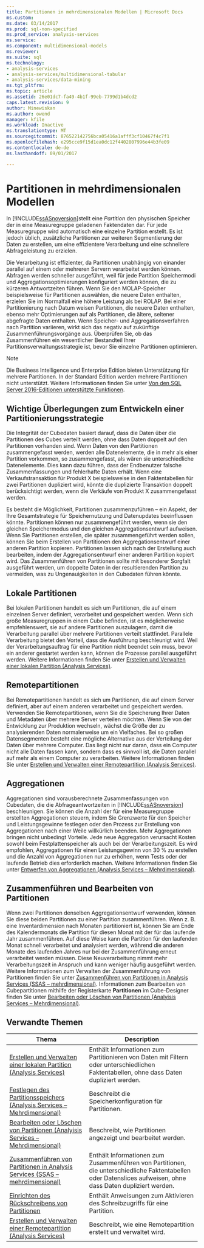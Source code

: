 ```yaml
---
title: Partitionen in mehrdimensionalen Modellen | Microsoft Docs
ms.custom: 
ms.date: 03/14/2017
ms.prod: sql-non-specified
ms.prod_service: analysis-services
ms.service: 
ms.component: multidimensional-models
ms.reviewer: 
ms.suite: sql
ms.technology:
- analysis-services
- analysis-services/multidimensional-tabular
- analysis-services/data-mining
ms.tgt_pltfrm: 
ms.topic: article
ms.assetid: 26e01dc7-fa49-4b1f-99eb-7799d1b4dcd2
caps.latest.revision: 9
author: Minewiskan
ms.author: owend
manager: kfile
ms.workload: Inactive
ms.translationtype: MT
ms.sourcegitcommit: 876522142756bca05416a1afff3cf10467f4c7f1
ms.openlocfilehash: e295cce9f15d1ea0dc12f4402807996e44b3fe09
ms.contentlocale: de-de
ms.lasthandoff: 09/01/2017

---
```

# <a name="partitions-in-multidimensional-models"></a>Partitionen in mehrdimensionalen Modellen
  In [!INCLUDE[ssASnoversion](../../includes/ssasnoversion-md.md)]stellt eine *Partition* den physischen Speicher der in eine Measuregruppe geladenen Faktendaten dar. Für jede Measuregruppe wird automatisch eine einzelne Partition erstellt. Es ist jedoch üblich, zusätzliche Partitionen zur weiteren Segmentierung der Daten zu erstellen, um eine effizientere Verarbeitung und eine schnellere Abfrageleistung zu erzielen.  
  
 Die Verarbeitung ist effizienter, da Partitionen unabhängig von einander parallel auf einem oder mehreren Servern verarbeitet werden können. Abfragen werden schneller ausgeführt, weil für jede Partition Speichermodi und Aggregationsoptimierungen konfiguriert werden können, die zu kürzeren Antwortzeiten führen. Wenn Sie den MOLAP-Speicher beispielsweise für Partitionen auswählen, die neuere Daten enthalten, erzielen Sie im Normalfall eine höhere Leistung als bei ROLAP. Bei einer Partitionierung nach Datum weisen Partitionen, die neuere Daten enthalten, ebenso mehr Optimierungen auf als Partitionen, die ältere, seltener abgefragte Daten enthalten. Wenn Speicher- und Aggregationsverfahren nach Partition variieren, wirkt sich das negativ auf zukünftige Zusammenführungsvorgänge aus. Überprüfen Sie, ob das Zusammenführen ein wesentlicher Bestandteil Ihrer Partitionsverwaltungsstrategie ist, bevor Sie einzelne Partitionen optimieren.  
  
> [!NOTE]  
>  Die Business Intelligence und Enterprise Edition bieten Unterstützung für mehrere Partitionen. In der Standard Edition werden mehrere Partitionen nicht unterstützt. Weitere Informationen finden Sie unter [Von den SQL Server 2016-Editionen unterstützte Funktionen](../../analysis-services/analysis-services-features-supported-by-the-editions-of-sql-server-2016.md).  
  
## <a name="important-considerations-when-designing-a-partitioning-strategy"></a>Wichtige Überlegungen zum Entwickeln einer Partitionierungsstrategie  
 Die Integrität der Cubedaten basiert darauf, dass die Daten über die Partitionen des Cubes verteilt werden, ohne dass Daten doppelt auf den Partitionen vorhanden sind. Wenn Daten von den Partitionen zusammengefasst werden, werden alle Datenelemente, die in mehr als einer Partition vorkommen, so zusammengefasst, als wären sie unterschiedliche Datenelemente. Dies kann dazu führen, dass der Endbenutzer falsche Zusammenfassungen und fehlerhafte Daten erhält. Wenn eine Verkaufstransaktion für Produkt X beispielsweise in den Faktentabellen für zwei Partitionen dupliziert wird, könnte die duplizierte Transaktion doppelt berücksichtigt werden, wenn die Verkäufe von Produkt X zusammengefasst werden.  
  
 Es besteht die Möglichkeit, Partitionen zusammenzuführen – ein Aspekt, der Ihre Gesamtstrategie für Speichernutzung und Datenupdates beeinflussen könnte. Partitionen können nur zusammengeführt werden, wenn sie den gleichen Speichermodus und den gleichen Aggregationsentwurf aufweisen. Wenn Sie Partitionen erstellen, die später zusammengeführt werden sollen, können Sie beim Erstellen von Partitionen den Aggregationsentwurf einer anderen Partition kopieren. Partitionen lassen sich nach der Erstellung auch bearbeiten, indem der Aggregationsentwurf einer anderen Partition kopiert wird. Das Zusammenführen von Partitionen sollte mit besonderer Sorgfalt ausgeführt werden, um doppelte Daten in der resultierenden Partition zu vermeiden, was zu Ungenauigkeiten in den Cubedaten führen könnte.  
  
## <a name="local-partitions"></a>Lokale Partitionen  
 Bei lokalen Partitionen handelt es sich um Partitionen, die auf einem einzelnen Server definiert, verarbeitet und gespeichert werden. Wenn sich große Measuregruppen in einem Cube befinden, ist es möglicherweise empfehlenswert, sie auf andere Partitionen auszulagern, damit die Verarbeitung parallel über mehrere Partitionen verteilt stattfindet. Parallele Verarbeitung bietet den Vorteil, dass die Ausführung beschleunigt wird. Weil der Verarbeitungsauftrag für eine Partition nicht beendet sein muss, bevor ein anderer gestartet werden kann, können die Prozesse parallel ausgeführt werden. Weitere Informationen finden Sie unter [Erstellen und Verwalten einer lokalen Partition &#40;Analysis Services&#41;](../../analysis-services/multidimensional-models/create-and-manage-a-local-partition-analysis-services.md).  
  
## <a name="remote-partitions"></a>Remotepartitionen  
 Bei Remotepartitionen handelt es sich um Partitionen, die auf einem Server definiert, aber auf einem anderen verarbeitet und gespeichert werden. Verwenden Sie Remotepartitionen, wenn Sie die Speicherung Ihrer Daten und Metadaten über mehrere Server verteilen möchten. Wenn Sie von der Entwicklung zur Produktion wechseln, wächst die Größe der zu analysierenden Daten normalerweise um ein Vielfaches. Bei so großen Datensegmenten besteht eine mögliche Alternative aus der Verteilung der Daten über mehrere Computer. Das liegt nicht nur daran, dass ein Computer nicht alle Daten fassen kann, sondern dass es sinnvoll ist, die Daten parallel auf mehr als einem Computer zu verarbeiten. Weitere Informationen finden Sie unter [Erstellen und Verwalten einer Remotepartition &#40;Analysis Services&#41;](../../analysis-services/multidimensional-models/create-and-manage-a-remote-partition-analysis-services.md).  
  
## <a name="aggregations"></a>Aggregationen  
 Aggregationen sind vorausberechnete Zusammenfassungen von Cubedaten, die die Abfrageantwortzeiten in [!INCLUDE[ssASnoversion](../../includes/ssasnoversion-md.md)] beschleunigen. Sie können die Anzahl der für eine Measuregruppe erstellten Aggregationen steuern, indem Sie Grenzwerte für den Speicher und Leistungsgewinne festlegen oder den Prozess zur Erstellung von Aggregationen nach einer Weile willkürlich beenden. Mehr Aggregationen bringen nicht unbedingt Vorteile. Jede neue Aggregation verursacht Kosten sowohl beim Festplattenspeicher als auch bei der Verarbeitungszeit. Es wird empfohlen, Aggregationen für einen Leistungsgewinn von 30 % zu erstellen und die Anzahl von Aggregationen nur zu erhöhen, wenn Tests oder der laufende Betrieb dies erforderlich machen. Weitere Informationen finden Sie unter [Entwerfen von Aggregationen &#40;Analysis Services – Mehrdimensional&#41;](../../analysis-services/multidimensional-models/designing-aggregations-analysis-services-multidimensional.md).  
  
## <a name="partition-merging-and-editing"></a>Zusammenführen und Bearbeiten von Partitionen  
 Wenn zwei Partitionen denselben Aggregationsentwurf verwenden, können Sie diese beiden Partitionen zu einer Partition zusammenführen. Wenn z. B. eine Inventardimension nach Monaten partitioniert ist, können Sie am Ende des Kalendermonats die Partition für diesen Monat mit der für das laufende Jahr zusammenführen. Auf diese Weise kann die Partition für den laufenden Monat schnell verarbeitet und analysiert werden, während die anderen Monate des laufenden Jahres nur bei der Zusammenführung erneut verarbeitet werden müssen. Diese Neuverarbeitung nimmt mehr Verarbeitungszeit in Anspruch und kann weniger häufig ausgeführt werden. Weitere Informationen zum Verwalten der Zusammenführung von Partitionen finden Sie unter [Zusammenführen von Partitionen in Analysis Services &#40;SSAS – mehrdimensional&#41;](../../analysis-services/multidimensional-models/merge-partitions-in-analysis-services-ssas-multidimensional.md). Informationen zum Bearbeiten von Cubepartitionen mithilfe der Registerkarte **Partitionen** im Cube-Designer finden Sie unter [Bearbeiten oder Löschen von Partitionen &#40;Analyisis Services – Mehrdimensional&#41;](../../analysis-services/multidimensional-models/edit-or-delete-partitions-analyisis-services-multidimensional.md).  
  
## <a name="related-topics"></a>Verwandte Themen  
  
|Thema|Description|  
|-----------|-----------------|  
|[Erstellen und Verwalten einer lokalen Partition &#40;Analysis Services&#41;](../../analysis-services/multidimensional-models/create-and-manage-a-local-partition-analysis-services.md)|Enthält Informationen zum Partitionieren von Daten mit Filtern oder unterschiedlichen Faktentabellen, ohne dass Daten dupliziert werden.|  
|[Festlegen des Partitionsspeichers &#40;Analysis Services – Mehrdimensional&#41;](../../analysis-services/multidimensional-models/set-partition-storage-analysis-services-multidimensional.md)|Beschreibt die Speicherkonfiguration für Partitionen.|  
|[Bearbeiten oder Löschen von Partitionen &#40;Analyisis Services – Mehrdimensional&#41;](../../analysis-services/multidimensional-models/edit-or-delete-partitions-analyisis-services-multidimensional.md)|Beschreibt, wie Partitionen angezeigt und bearbeitet werden.|  
|[Zusammenführen von Partitionen in Analysis Services &#40;SSAS – mehrdimensional&#41;](../../analysis-services/multidimensional-models/merge-partitions-in-analysis-services-ssas-multidimensional.md)|Enthält Informationen zum Zusammenführen von Partitionen, die unterschiedliche Faktentabellen oder Datenslices aufweisen, ohne dass Daten dupliziert werden.|  
|[Einrichten des Rückschreibens von Partitionen](../../analysis-services/multidimensional-models/set-partition-writeback.md)|Enthält Anweisungen zum Aktivieren des Schreibzugriffs für eine Partition.|  
|[Erstellen und Verwalten einer Remotepartition &#40;Analysis Services&#41;](../../analysis-services/multidimensional-models/create-and-manage-a-remote-partition-analysis-services.md)|Beschreibt, wie eine Remotepartition erstellt und verwaltet wird.|  
  
  

